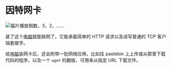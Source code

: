# 因特网卡

![猫片播放倒数，3，2，……](oredict:opencomputers:internetCard)

装了这个[电脑](../general/computer.md)就能联网了。它能承载简单的 HTTP 请求以及读写普通的 TCP 客户端套接字。

给[电脑](../general/computer.md)装网卡后，还会附带一批网络应用，比如往 pastebin 上上传或从那里下载代码的程序，以及一个 `wget` 的翻版，可用来从指定 URL 下载文件。
